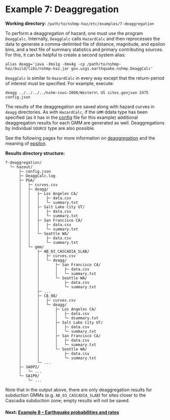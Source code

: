 # Example 7: Deaggregation

__Working directory:__ `/path/to/nshmp-haz/etc/examples/7-deaggregation`

To perform a deaggregation of hazard, one must use the program `DeaggCalc`. Internally,
`DeaggCalc` calls `HazardCalc` and then reprocesses the data to generate a comma-delimited
file of distance, magnitude, and epsilon bins, and a text file of summary statistics and primary
contributing sources. For this, it can be helpful to create a second system alias:

```Shell
alias deagg='java -Xms1g -Xmx4g -cp /path/to/nshmp-haz/build/libs/nshmp-haz.jar gov.usgs.earthquake.nshmp.DeaggCalc'
```

`DeaggCalc` is similar to `HazardCalc` in every way except that the return-period of interest
must be specified. For example, execute:

```Shell
deagg ../../../../nshm-cous-2008/Western\ US sites.geojson 2475 config.json
```

The results of the deaggregation are saved along with hazard curves in `deagg` directories.
 As with `HazardCalc`, if the `GMM` ddata type has been specified (as it has in the
 [config](https://github.com/usgs/nshmp-haz/blob/master/etc/examples/7-deaggregation/config.json)
 file for this example) additional deaggregation results for each GMM are generated as well.
 Deaggregations by individual `SOURCE` type are also possible.

See the following pages for more information on
[deaggregation](https://github.com/usgs/nshmp-haz/wiki/about-deaggregation)
and the meaning of [epsilon](https://github.com/usgs/nshmp-haz/wiki/what-is-epsilon%3F).

__Results directory structure:__

```text
7-deaggregation/
  └─ hazout/
      ├─ config.json
      ├─ DeaggCalc.log
      ├─ PGA/
      │   ├─ curves.csv
      │   ├─ deagg/
      │   │   ├─ Los Angeles CA/
      │   │   │   ├─ data.csv
      │   │   │   └─ summary.txt
      │   │   ├─ Salt Lake City UT/
      │   │   │   ├─ data.csv
      │   │   │   └─ summary.txt
      │   │   ├─ San Francisco CA/
      │   │   │   ├─ data.csv
      │   │   │   └─ summary.txt
      │   │   └─ Seattle WA/
      │   │       ├─ data.csv
      │   │       └─ summary.txt
      │   └─ gmm/
      │       ├─ AB_03_CASCADIA_SLAB/
      │       │   ├─ curves.csv
      │       │   └─ deagg/
      │       │       ├─ San Francisco CA/
      │       │       │   ├─ data.csv
      │       │       │   └─ summary.txt
      │       │       └─ Seattle WA/
      │       │           ├─ data.csv
      │       │           └─ summary.txt
      │       ├─ ...
      │       ├─ CB_08/
      │       │   ├─ curves.csv
      │       │   └─ deagg/
      │       │       ├─ Los Angeles CA/
      │       │       │   ├─ data.csv
      │       │       │   └─ dsummary.txt
      │       │       ├─ Salt Lake City UT/
      │       │       │   ├─ data.csv
      │       │       │   └─ summary.txt
      │       │       ├─ San Francisco CA/
      │       │       │   ├─ data.csv
      │       │       │   └─ summary.txt
      │       │       └─ Seattle WA/
      │       │           ├─ data.csv
      │       │           └─ summary.txt
      │       └─ ...
      ├─ SA0P2/
      │   └─ ...
      └─ SA1P0/
          └─ ...
```

Note that in the output above, there are only deaggregation results for
subduction GMMs (e.g. `AB_03_CASCADIA_SLAB`) for sites closer to the Cascadia subduction zone;
empty results will not be saved.

<!-- markdownlint-disable MD001 -->
#### Next: [Example 8 – Earthquake probabilities and rates](../8-probabilities)
